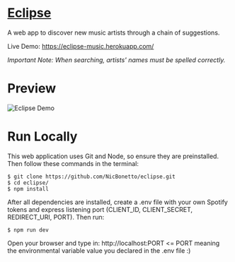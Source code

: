 # [Eclipse](https://eclipse-music.herokuapp.com/)
A web app to discover new music artists through a chain of suggestions.

Live Demo: https://eclipse-music.herokuapp.com/

*Important Note: When searching, artists' names must be spelled correctly.*

# Preview

![Eclipse Demo](https://user-images.githubusercontent.com/28014739/31646027-2d35a37c-b2b4-11e7-932b-5c319cf49636.gif)

# Run Locally
This web application uses Git and Node, so ensure they are preinstalled. Then follow these commands in the terminal:
```
$ git clone https://github.com/NicBonetto/eclipse.git
$ cd eclipse/
$ npm install
```
After all dependencies are installed, create a .env file with your own Spotify tokens and express listening port (CLIENT_ID, CLIENT_SECRET, REDIRECT_URI, PORT). Then run:
```
$ npm run dev
```
Open your browser and type in: http://localhost:PORT <= PORT meaning the environmental variable value you declared in the .env file :)
